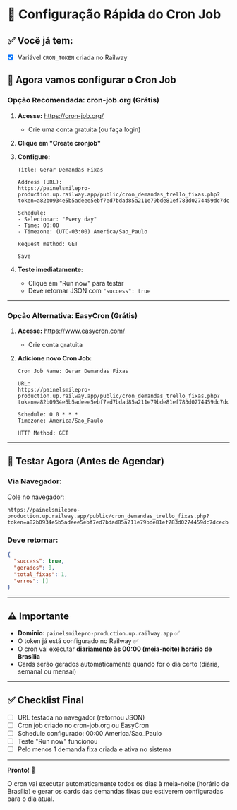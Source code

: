 # 🚀 Configuração Rápida do Cron Job

## ✅ Você já tem:
- [x] Variável `CRON_TOKEN` criada no Railway

## 🔧 Agora vamos configurar o Cron Job

### Opção Recomendada: cron-job.org (Grátis)

1. **Acesse:** https://cron-job.org/
   - Crie uma conta gratuita (ou faça login)

2. **Clique em "Create cronjob"**

3. **Configure:**
   ```
   Title: Gerar Demandas Fixas
   
   Address (URL): 
   https://painelsmilepro-production.up.railway.app/public/cron_demandas_trello_fixas.php?token=a82b0934e5b5adeee5ebf7ed7bdad85a211e79bde81ef783d0274459dc7dcecb
   
   Schedule:
   - Selecionar: "Every day"
   - Time: 00:00
   - Timezone: (UTC-03:00) America/Sao_Paulo
   
   Request method: GET
   
   Save
   ```

4. **Teste imediatamente:**
   - Clique em "Run now" para testar
   - Deve retornar JSON com `"success": true`

---

### Opção Alternativa: EasyCron (Grátis)

1. **Acesse:** https://www.easycron.com/
   - Crie conta gratuita

2. **Adicione novo Cron Job:**
   ```
   Cron Job Name: Gerar Demandas Fixas
   
   URL: 
   https://painelsmilepro-production.up.railway.app/public/cron_demandas_trello_fixas.php?token=a82b0934e5b5adeee5ebf7ed7bdad85a211e79bde81ef783d0274459dc7dcecb
   
   Schedule: 0 0 * * *
   Timezone: America/Sao_Paulo
   
   HTTP Method: GET
   ```

---

## 🧪 Testar Agora (Antes de Agendar)

### Via Navegador:
Cole no navegador:
```
https://painelsmilepro-production.up.railway.app/public/cron_demandas_trello_fixas.php?token=a82b0934e5b5adeee5ebf7ed7bdad85a211e79bde81ef783d0274459dc7dcecb
```

### Deve retornar:
```json
{
  "success": true,
  "gerados": 0,
  "total_fixas": 1,
  "erros": []
}
```

---

## ⚠️ Importante

- **Domínio:** `painelsmilepro-production.up.railway.app` ✅
- O token já está configurado no Railway ✅
- O cron vai executar **diariamente às 00:00 (meia-noite) horário de Brasília**
- Cards serão gerados automaticamente quando for o dia certo (diária, semanal ou mensal)

---

## ✅ Checklist Final

- [ ] URL testada no navegador (retornou JSON)
- [ ] Cron job criado no cron-job.org ou EasyCron
- [ ] Schedule configurado: 00:00 America/Sao_Paulo
- [ ] Teste "Run now" funcionou
- [ ] Pelo menos 1 demanda fixa criada e ativa no sistema

---

**Pronto!** 🎉 

O cron vai executar automaticamente todos os dias à meia-noite (horário de Brasília) e gerar os cards das demandas fixas que estiverem configuradas para o dia atual.

